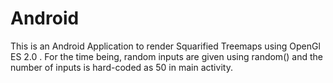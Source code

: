 # Android
This is an Android Application to render Squarified Treemaps using OpenGl ES 2.0 . For the time being, random inputs are given using random() and the number of inputs is hard-coded as 50 in main activity.
